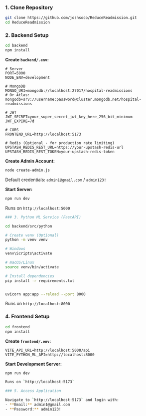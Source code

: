 ### 1. Clone Repository
```bash
git clone https://github.com/joshsoco/ReduceReadmission.git
cd ReduceReadmission
```

### 2. Backend Setup

```bash
cd backend
npm install
```

**Create `backend/.env`:**
```env
# Server
PORT=5000
NODE_ENV=development

# MongoDB
MONGO_URI=mongodb://localhost:27017/hospital-readmissions
# Or Atlas: mongodb+srv://username:password@cluster.mongodb.net/hospital-readmissions

# JWT
JWT_SECRET=your_super_secret_jwt_key_here_256_bit_minimum
JWT_EXPIRE=7d

# CORS
FRONTEND_URL=http://localhost:5173

# Redis (Optional - for production rate limiting)
UPSTASH_REDIS_REST_URL=https://your-upstash-redis-url
UPSTASH_REDIS_REST_TOKEN=your-upstash-redis-token
```

**Create Admin Account:**
```bash
node create-admin.js
```
Default credentials: `admin1@gmail.com` / `admin123!`

**Start Server:**
```bash
npm run dev
```
Runs on `http://localhost:5000`

```bash
### 3. Python ML Service (FastAPI)

cd backend/src/python

# Create venv (Optional)
python -m venv venv

# Windows
venv\Scripts\activate

# macOS/Linux
source venv/bin/activate

# Install dependencies
pip install -r requirements.txt


uvicorn app:app --reload --port 8000

```
Runs on `http://localhost:8000`

### 4. Frontend Setup

```bash
cd frontend
npm install
```

**Create `frontend/.env`:**
```env
VITE_API_URL=http://localhost:5000/api
VITE_PYTHON_ML_API=http://localhost:8000
```

**Start Development Server:**
```bash
npm run dev

Runs on `http://localhost:5173`

### 5. Access Application

Navigate to `http://localhost:5173` and login with:
- **Email:** admin1@gmail.com
- **Password:** admin123!
```